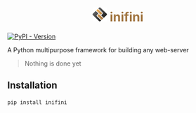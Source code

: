 <h1 style="text-align: center">
    <img src="https://github.com/PlayerG9/inifini/raw/main/README.assets/inifini.svg" alt="inifini" style="height: 32px" />
    <span style="color: #a07440">inifini</span>
</h1>

[![PyPI - Version](https://img.shields.io/pypi/v/inifini)](https://pypi.org/project/inifini/)

A Python multipurpose framework for building any web-server

> Nothing is done yet

## Installation

```bash
pip install inifini
```

<!--
## Reason for this Framework

Developing a web-server should be fun

### Story

I was trying to develop something with Flask (came first to my mind)
but I needed a background-worker which collided Flasks reloading system.
Like a normal programmer, instead of searching for an alternative framework
I just decided to make my own.
<small>And I also didn't need the template-engine as the frontend would
be developed with a proper web-framework like react</small>

-->
